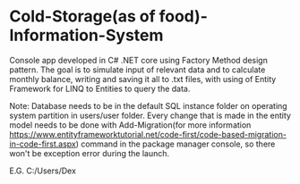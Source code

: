 # Cold-Storage(as of food)-Information-System

Console app developed in C# .NET core using Factory Method design pattern. 
The goal is to simulate input of relevant data and to calculate monthly balance, 
writing and saving it all to .txt files, with using of Entity Framework for LINQ to Entities to query the data.

Note: Database needs to be in the default SQL instance folder on operating system partition in users/user folder. 
Every change that is made in the entity model needs to be done with 
Add-Migration(for more information https://www.entityframeworktutorial.net/code-first/code-based-migration-in-code-first.aspx) command 
in the package manager console, so there won't be exception error during the launch. 

E.G. C:/Users/Dex
